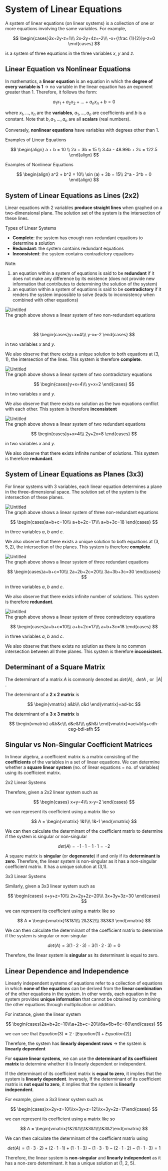 # System of Linear Equations

A system of linear equations (on linear systems) is a collection of one or more equations involving the same variables. For example,

$$
\begin{cases}3x+2y-z=1\\\
2x-2y+4z=-2\\\
-x+{\frac {1}{2}}y-z=0
\end{cases}
$$

is a system of three equations in the three variables $x$, $y$ and $z$.

## Linear Equation vs Nonlinear Equations

In mathematics, a **linear equation** is an equation in which the **degree of every variable is 1** → no variable in the linear equation has an exponent greater than 1. Therefore, it follows the form:

$$
a_1x_1 + a_2x_2 +... + a_nx_n + b = 0
$$

where $x_1,...,x_n$ are the **variables**, $a_1,...,a_n$ are coefficients and $b$ is a constant. Note that $b, a_1,...,a_n$ are all **scalars** (real numbers).

Conversely, **nonlinear equations** have variables with degrees other than 1.

Examples of Linear Equations

$$
\begin{align}
  a + b = 10 \\
  2a + 3b = 15 \\
  3.4a - 48.99b + 2c = 122.5
\end{align}
$$

Examples of Nonlinear Equations

$$
\begin{align}
  a^2 + b^2 = 10\\
  \sin (a) + 3b = 15\\
  2^a - 3^b = 0
\end{align}
$$

## System of Linear Equations as Lines (2x2)

Linear equations with 2 variables **produce straight lines** when graphed on a two-dimensional plane. The solution set of the system is the intersection of these lines.

Types of Linear Systems

- **Complete**: the system has enough non-redundant equations to determine a solution
- **Redundant**: the system contains redundant equations
- **Inconsistent**: the system contains contradictory equations

Note: 

1. an equation within a system of equations is said to be **redundant** if it does not make any difference by its existence (does not provide new information that contributes to determining the solution of the system)
2. an equation within a system of equations is said to be **contradictory** if it renders the system impossible to solve (leads to inconsistency when combined with other equations) 

![Untitled](Images/Untitled.png) \
The graph above shows a linear system of two non-redundant equations

<br />

$$
\begin{cases}y+x=4\\\
y-x=-2
\end{cases}
$$

in two variables $x$ and $y$.

We also observe that there exists a unique solution to both equations at $(3,1)$, the intersection of the lines. This system is therefore **complete**.


![Untitled](Images/Untitled%201.png) \
The graph above shows a linear system of two contradictory equations

$$
\begin{cases}y+x=4\\\
y+x=2
\end{cases}
$$

in two variables $x$ and $y$.

We also observe that there exists no solution as the two equations conflict with each other. This system is therefore **inconsistent**


![Untitled](Images/Untitled%202.png) \
The graph above shows a linear system of two redundant equations

$$
\begin{cases}y+x=4\\\
2y+2x=8
\end{cases}
$$

in two variables $x$ and $y$.

We also observe that there exists infinite number of solutions. This system is therefore **redundant**.


## System of Linear Equations as Planes (3x3)

For linear systems with 3 variables, each linear equation determines a plane in the three-dimensional space. The solution set of the system is the intersection of these planes.


![Untitled](Images/Untitled%203.png) \
The graph above shows a linear system of three non-redundant equations

$$
\begin{cases}a+b+c=10\\\
a+b+2c=17\\\
a+b+3c=18
\end{cases}
$$

in three variables $a$, $b$ and $c$.

We also observe that there exists a unique solution to both equations at $(3,5,2)$, the intersection of the planes. This system is therefore **complete**.

![Untitled](Images/Untitled%204.png) \
The graph above shows a linear system of three redundant equations

$$
\begin{cases}a+b+c=10\\\
2a+2b+2c=20\\\
3a+3b+3c=30
\end{cases}
$$

in three variables $a$, $b$ and $c$.

We also observe that there exists infinite number of solutions. This system is therefore **redundant**.


![Untitled](Images/Untitled%205.png) \
The graph above shows a linear system of three contradictory equations

$$
\begin{cases}a+b+c=10\\\
a+b+2c=17\\\
a+b+3c=18
\end{cases}
$$

in three variables $a$, $b$ and $c$.

We also observe that there exists no solution as there is no common intersection between all three planes. This system is therefore **inconsistent.**


## Determinant of a Square Matrix

The determinant of a matrix *A* is commonly denoted as
$det(A)$, 
$det A$
, 
or 
$|A|$
.

The determinant of a **2 x 2 matrix** is 

$$
\begin{vmatrix}
a&b\\\
c&d
\end{vmatrix}=ad-bc
$$

The determinant of a **3 x 3 matrix** is 

$$
\begin{vmatrix}
a&b&c\\\
d&e&f\\\
g&h&i
\end{vmatrix}=aei+bfg+cdh-ceg-bdi-afh
$$

## Singular vs Non-Singular Coefficient Matrices

In linear algebra, a coefficient matrix is a matrix consisting of the **coefficients** of the variables in a set of linear equations. We can determine whether a **square linear system** (no. of linear equations = no. of variables) using its coefficient matrix.

2x2 Linear Systems

Therefore, given a 2x2 linear system such as

$$
\begin{cases}
x+y=4\\\
x-y=2
\end{cases}
$$

we can represent its coefficient using a matrix like so

$$
A = \begin{vmatrix}
1&1\\\
1&-1
\end{vmatrix}
$$

We can then calculate the determinant of the coefficient matrix to determine if the system is singular or non-singular

$$
det(A) = -1\cdot 1 - 1 \cdot 1 = -2
$$

A square matrix is **singular** (or **degenerate**) if and only if its **determinant is zero**. Therefore, the linear system is non-singular as it has a non-singular coefficient matrix. It has a unique solution at (3,1).

3x3 Linear Systems

Similarly, given a 3x3 linear system such as

$$
\begin{cases}
x+y+z=10\\\
2x+2y+2z=20\\\
3x+3y+3z=30
\end{cases}
$$

we can represent its coefficient using a matrix like so

$$
A = \begin{vmatrix}1&1&1\\\
2&2&2\\\
3&3&3
\end{vmatrix}
$$

We can then calculate the determinant of the coefficient matrix to determine if the system is singular or non-singular

$$
det(A) = 3(1\cdot 2 \cdot 3) -3(1\cdot 2 \cdot 3) = 0
$$

Therefore, the linear system is **singular** as its determinant is equal to zero.

## Linear Dependence and Independence

Linearly independent systems of equations refer to a collection of equations in which **none of the equations** can be derived from the **linear combination** of the other equations in the system. In other words, each equation in the system provides **unique information** that cannot be obtained by combining the other equations through multiplication or addition.

For instance, given the linear system

$$
\begin{cases}2a+b+2c=10\\\a+2b+c=20\\\6a+6b+6c=60\end{cases}
$$

we can see that $Equation (3) = 2\cdot [Equation (1) + Equation (2)]$

Therefore, the system has **linearly dependent rows** → the system is **linearly dependent**

For **square linear systems**, we can use the **determinant of its coefficient matrix** to determine whether it is linearly dependent or independent. 

If the determinant of its coefficient matrix is **equal to zero**, it implies that the system is **linearly dependent**. Inversely, If the determinant of its coefficient matrix is **not equal to zero**, it implies that the system is **linearly independent**.

For example, given a 3x3 linear system such as

$$
\begin{cases}x+2y+z=10\\\x+3y+z=12\\\x+3y+2z=17\end{cases}
$$

we can represent its coefficient using a matrix like so

$$
A = \begin{vmatrix}1&2&1\\\1&3&1\\\1&3&2\end{vmatrix}
$$

We can then calculate the determinant of the coefficient matrix using

$$
det(A) = (1\cdot 3 \cdot 2) + (2\cdot 1 \cdot 1) + (1\cdot 1 \cdot 3) - (1\cdot 3 \cdot 1) - (2\cdot 1 \cdot 2) - (1\cdot 1 \cdot 3) = 1
$$

Therefore, the linear system is **non-singular** and **linearly independent** as it has a non-zero determinant. It has a unique solution at (1, 2, 5).
